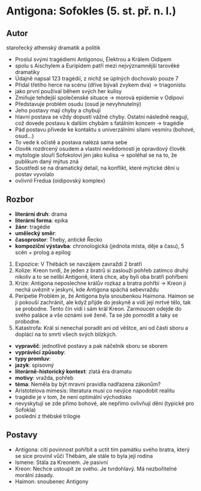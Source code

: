 # Antigona: Sofokles (5. st. př. n. l.)
## Autor
 starořecký athenský dramatik a politik
- Proslul svými tragédiemi Antigonou, Élektrou a Králem Oidipem
- spolu s Aischylem a Euripidem patří mezi nejvýznamnější tarověké dramatiky
- Údajně napsal 123 tragédií, z nichž se úplných dochovalo pouze 7
- Přidal třetího herce na scénu (dříve bývali zvykem dva) $\to$ triagonistu
- jako první používal během svých her kulisy
- Zmiňuje tehdejší společenské situace $\to$ morová epidemie v Odipovi
- Představuje problém osudu (osud je nevyhnutelný)
- Jeho postavy mají chyby a chybují
- hlavní postava se vždy dopustí vážné chyby. Ostatní následně reagují, což dovede postavu k
dalším chybám s fatálním koncem $\to$ tragédie
- Pád postavu přivede ke kontaktu s univerzálními silami vesmíru (bohové, osud...)
- To vede k očistě a postava nalézá sama sebe
- člověk rozdrcený osudem a vlastní nevědomostí je opravdový člověk
- mytologie slouří Sofokolovi jen jako kulisa $\to$ spoléhal se na to, že publikum daný mýtus zná
- Soustředí se na dramatický detail, na konflikt, které mýtické dění u postav vyvolalo
- ovlivnil Fredua (oidipovský komplex)

## Rozbor
- **literární druh**: drama
- **literární forma**: epika
- **žánr**: tragédie
- **umělecký směr**: 
- **časoprostor**: Theby, antické Řecko
- **kompoziční výstavba**: chronologická (jednota místa, děje a času), 5 scén + prolog a epilog
1. Expozice: V Thébách se navzájem zavraždí 2 bratři
2. Kolize:  Kreon tvrdí, že jeden z bratrů si zaslouží pohřeb zatímco druhý nikoliv a to se nelíbí Antigoně,
která chce, aby byli oba bratři pohřbeni
3. Krize: Antigona neposlechne králův rozkaz a bratra pohřbí $\to$ Kreon ji nechá uvěznit v jeskyni, kde
Antigona spáchá sebevraždu
4. Peripetie Problém je, že Antigona byla snoubenkou Haimona. Haimon se ji pokouší zachránit, ale když přijde
do jeskyně a vidí její mrtvé tělo, tak se probodne. Tento čin vidí i sám král Kreon. Zarmoucen odejde do
svého paláce a vše oznámi své ženě. Ta se jde pomodlit a taky se probodne.
5. Katastrofa: Král si nenechal poradit ani od věštce, ani od části sboru a doplácí na to smrtí všech
svých blízkých.
- **vypravěč**: jednotlivé postavy a pak náčelník sboru se sborem
- **vyprávěcí způsoby**:
- **typy promluv**:
- **jazyk**: spisovný
- **literárně-historický kontext**: zlatá éra dramatu
- **motivy**: vražda, pohřeb
- **téma**: Neměla by být mravní pravidla nadřazena zákonům?
- Aristotelova mimesis: literatura musí co nevjíce napodobit realitu
- tragédie je v tom, že není optimální východisko
- nevyskytují se zde přímo bohové, ale nepřímo ovlivňují dění (typické pro Sofokla)
- poslední z thébské trilogie
## Postavy
- Antigona: cítí povinnost pohřbít a uctít tím památku svého bratra, který se sice provinil vůči Thébám, ale
stále to byla její rodina
- Ismene: Stála za Kreonem. Je pasivní
- Kreon: Nechce ustoupit ze svého. Je tvrdohlavý. Má nezbořitelné morální zásady.
- Haimon: snoubenec Antigony
